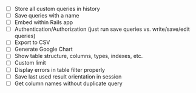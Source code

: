 - [ ] Store all custom queries in history
- [ ] Save queries with a name
- [ ] Embed within Rails app
- [ ] Authentication/Authorization (just run save queries vs. write/save/edit queries)
- [ ] Export to CSV
- [ ] Generate Google Chart
- [ ] Show table structure, columns, types, indexes, etc.
- [ ] Custom limit
- [ ] Display errors in table filter properly
- [ ] Save last used result orientation in session
- [ ] Get column names without duplicate query
